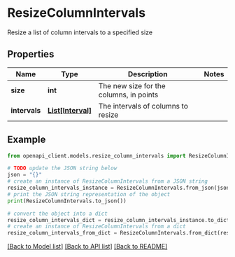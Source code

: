 # ResizeColumnIntervals

Resize a list of column intervals to a specified size

## Properties

Name | Type | Description | Notes
------------ | ------------- | ------------- | -------------
**size** | **int** | The new size for the columns, in points | 
**intervals** | [**List[Interval]**](Interval.md) | The intervals of columns to resize | 

## Example

```python
from openapi_client.models.resize_column_intervals import ResizeColumnIntervals

# TODO update the JSON string below
json = "{}"
# create an instance of ResizeColumnIntervals from a JSON string
resize_column_intervals_instance = ResizeColumnIntervals.from_json(json)
# print the JSON string representation of the object
print(ResizeColumnIntervals.to_json())

# convert the object into a dict
resize_column_intervals_dict = resize_column_intervals_instance.to_dict()
# create an instance of ResizeColumnIntervals from a dict
resize_column_intervals_from_dict = ResizeColumnIntervals.from_dict(resize_column_intervals_dict)
```
[[Back to Model list]](../README.md#documentation-for-models) [[Back to API list]](../README.md#documentation-for-api-endpoints) [[Back to README]](../README.md)


